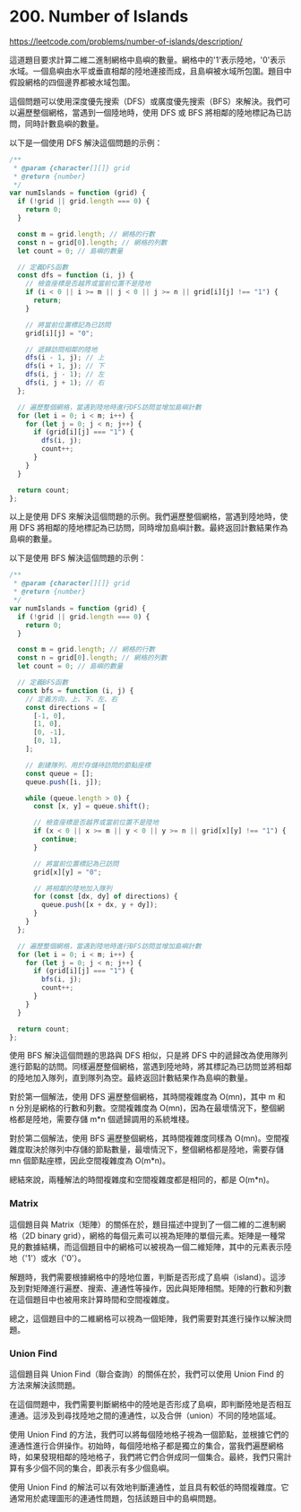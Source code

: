 # 200. Number of Islands

<https://leetcode.com/problems/number-of-islands/description/>

這道題目要求計算二維二進制網格中島嶼的數量。網格中的'1'表示陸地，'0'表示水域。一個島嶼由水平或垂直相鄰的陸地連接而成，且島嶼被水域所包圍。題目中假設網格的四個邊界都被水域包圍。

這個問題可以使用深度優先搜索（DFS）或廣度優先搜索（BFS）來解決。我們可以遍歷整個網格，當遇到一個陸地時，使用 DFS 或 BFS 將相鄰的陸地標記為已訪問，同時計數島嶼的數量。

以下是一個使用 DFS 解決這個問題的示例：

```javascript
/**
 * @param {character[][]} grid
 * @return {number}
 */
var numIslands = function (grid) {
  if (!grid || grid.length === 0) {
    return 0;
  }

  const m = grid.length; // 網格的行數
  const n = grid[0].length; // 網格的列數
  let count = 0; // 島嶼的數量

  // 定義DFS函數
  const dfs = function (i, j) {
    // 檢查座標是否越界或當前位置不是陸地
    if (i < 0 || i >= m || j < 0 || j >= n || grid[i][j] !== "1") {
      return;
    }

    // 將當前位置標記為已訪問
    grid[i][j] = "0";

    // 遞歸訪問相鄰的陸地
    dfs(i - 1, j); // 上
    dfs(i + 1, j); // 下
    dfs(i, j - 1); // 左
    dfs(i, j + 1); // 右
  };

  // 遍歷整個網格，當遇到陸地時進行DFS訪問並增加島嶼計數
  for (let i = 0; i < m; i++) {
    for (let j = 0; j < n; j++) {
      if (grid[i][j] === "1") {
        dfs(i, j);
        count++;
      }
    }
  }

  return count;
};
```

以上是使用 DFS 來解決這個問題的示例。我們遍歷整個網格，當遇到陸地時，使用 DFS 將相鄰的陸地標記為已訪問，同時增加島嶼計數。最終返回計數結果作為島嶼的數量。

以下是使用 BFS 解決這個問題的示例：

```javascript
/**
 * @param {character[][]} grid
 * @return {number}
 */
var numIslands = function (grid) {
  if (!grid || grid.length === 0) {
    return 0;
  }

  const m = grid.length; // 網格的行數
  const n = grid[0].length; // 網格的列數
  let count = 0; // 島嶼的數量

  // 定義BFS函數
  const bfs = function (i, j) {
    // 定義方向，上、下、左、右
    const directions = [
      [-1, 0],
      [1, 0],
      [0, -1],
      [0, 1],
    ];

    // 創建隊列，用於存儲待訪問的節點座標
    const queue = [];
    queue.push([i, j]);

    while (queue.length > 0) {
      const [x, y] = queue.shift();

      // 檢查座標是否越界或當前位置不是陸地
      if (x < 0 || x >= m || y < 0 || y >= n || grid[x][y] !== "1") {
        continue;
      }

      // 將當前位置標記為已訪問
      grid[x][y] = "0";

      // 將相鄰的陸地加入隊列
      for (const [dx, dy] of directions) {
        queue.push([x + dx, y + dy]);
      }
    }
  };

  // 遍歷整個網格，當遇到陸地時進行BFS訪問並增加島嶼計數
  for (let i = 0; i < m; i++) {
    for (let j = 0; j < n; j++) {
      if (grid[i][j] === "1") {
        bfs(i, j);
        count++;
      }
    }
  }

  return count;
};
```

使用 BFS 解決這個問題的思路與 DFS 相似，只是將 DFS 中的遞歸改為使用隊列進行節點的訪問。同樣遍歷整個網格，當遇到陸地時，將其標記為已訪問並將相鄰的陸地加入隊列，直到隊列為空。最終返回計數結果作為島嶼的數量。

對於第一個解法，使用 DFS 遍歷整個網格，其時間複雜度為 O(mn)，其中 m 和 n 分別是網格的行數和列數。空間複雜度為 O(mn)，因為在最壞情況下，整個網格都是陸地，需要存儲 m\*n 個遞歸調用的系統堆棧。

對於第二個解法，使用 BFS 遍歷整個網格，其時間複雜度同樣為 O(mn)。空間複雜度取決於隊列中存儲的節點數量，最壞情況下，整個網格都是陸地，需要存儲 mn 個節點座標，因此空間複雜度為 O(m\*n)。

總結來說，兩種解法的時間複雜度和空間複雜度都是相同的，都是 O(m\*n)。

### Matrix

這個題目與 Matrix（矩陣）的關係在於，題目描述中提到了一個二維的二進制網格（2D binary grid），網格的每個元素可以視為矩陣的單個元素。矩陣是一種常見的數據結構，而這個題目中的網格可以被視為一個二維矩陣，其中的元素表示陸地（'1'）或水（'0'）。

解題時，我們需要根據網格中的陸地位置，判斷是否形成了島嶼（island）。這涉及到對矩陣進行遍歷、搜索、連通性等操作，因此與矩陣相關。矩陣的行數和列數在這個題目中也被用來計算時間和空間複雜度。

總之，這個題目中的二維網格可以視為一個矩陣，我們需要對其進行操作以解決問題。

### Union Find

這個題目與 Union Find（聯合查詢）的關係在於，我們可以使用 Union Find 的方法來解決該問題。

在這個問題中，我們需要判斷網格中的陸地是否形成了島嶼，即判斷陸地是否相互連通。這涉及到尋找陸地之間的連通性，以及合併（union）不同的陸地區域。

使用 Union Find 的方法，我們可以將每個陸地格子視為一個節點，並根據它們的連通性進行合併操作。初始時，每個陸地格子都是獨立的集合，當我們遍歷網格時，如果發現相鄰的陸地格子，我們將它們合併成同一個集合。最終，我們只需計算有多少個不同的集合，即表示有多少個島嶼。

使用 Union Find 的解法可以有效地判斷連通性，並且具有較低的時間複雜度。它通常用於處理圖形的連通性問題，包括該題目中的島嶼問題。
